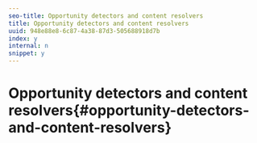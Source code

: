 ```yaml
---
seo-title: Opportunity detectors and content resolvers
title: Opportunity detectors and content resolvers
uuid: 948e88e8-6c87-4a38-87d3-505688918d7b
index: y
internal: n
snippet: y
---
```


# Opportunity detectors and content resolvers{#opportunity-detectors-and-content-resolvers}

